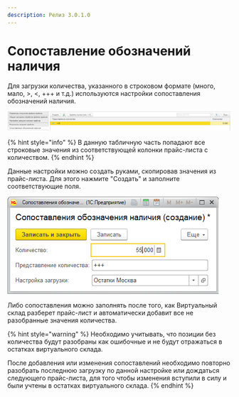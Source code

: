 ```yaml
---
description: Релиз 3.0.1.0
---
```


# Сопоставление обозначений наличия

Для загрузки количества, указанного в строковом формате \(много, мало, &gt;, &lt;, +++ и т.д.\) используются настройки сопоставления обозначений наличия.

![](../.gitbook/assets/image%20%2892%29.png)

{% hint style="info" %}
В данную табличную часть попадают все строковые значения из соответствующей колонки прайс-листа с количеством.
{% endhint %}

Данные настройки можно создать руками, скопировав значения из прайс-листа. Для этого нажмите "Создать" и заполните соответствующие поля.

![](../.gitbook/assets/image%20%2875%29.png)

Либо сопоставления можно заполнять после того, как Виртуальный склад разберет прайс-лист и автоматически добавит все не разобранные значения количества.

{% hint style="warning" %}
Необходимо учитывать, что позиции без количества будут разобраны как ошибочные и не будут отражаться в остатках виртуального склада.

После добавления или изменения сопоставлений необходимо повторно разобрать последнюю загрузку по данной настройке или дождаться следующего прайс-листа, для того чтобы изменения вступили в силу и были учтены в остатках виртуального склада.
{% endhint %}


